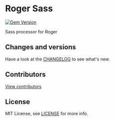 # Roger Sass

[![Gem Version](https://badge.fury.io/rb/roger_sass.png)](http://badge.fury.io/rb/roger_yuicompressor)

Sass processor for Roger

## Changes and versions

Have a look at the [CHANGELOG](CHANGELOG.md) to see what's new.

## Contributors

[View contributors](https://github.com/digitpaint/roger_sass/graphs/contributors)

## License

MIT License, see [LICENSE](LICENSE) for more info.